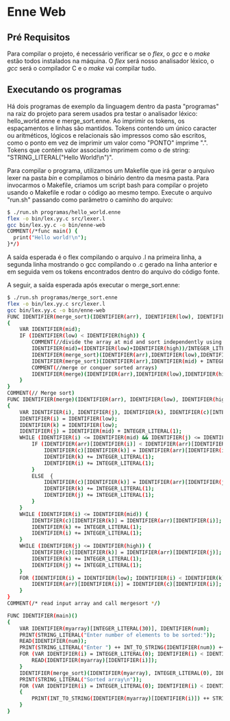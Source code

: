 # Enne Web

## Pré Requisitos

Para compilar o projeto, é necessário verificar se o <i>flex</i>, o <i>gcc</i> e o <i>make</i> estão todos instalados na máquina. O <i>flex</i> será nosso analisador léxico, o <i>gcc</i> será o compilador C e o <i>make</i> vai compilar tudo.

## Executando os programas

Há dois programas de exemplo da linguagem dentro da pasta "programas" na raiz do projeto para serem usados pra testar o analisador léxico: hello_world.enne e merge_sort.enne. Ao imprimir os tokens, os espaçamentos e linhas são mantidos. Tokens contendo um único caracter ou aritméticos, lógicos e relacionais são impressos como são escritos, como o ponto em vez de imprimir um valor como "PONTO" imprime ".". Tokens que contém valor associado imprimem como o de string: "STRING_LITERAL("Hello World!\n")". 

Para compilar o programa, utilizamos um Makefile que irá gerar o arquivo  lexer na pasta <i>bin</i> e compilamos o binário dentro da mesma pasta. Para invocarmos o Makefile, criamos um script bash para compilar o projeto usando o Makefile e rodar o código ao mesmo tempo. Execute o arquivo "run.sh" passando como parâmetro o caminho do arquivo:

```bash
$ ./run.sh programas/hello_world.enne
flex -o bin/lex.yy.c src/lexer.l
gcc bin/lex.yy.c -o bin/enne-web
COMMENT(/*func main() {
  print("Hello world!\n");
}*/)
```

A saída esperada é o flex compilando o arquivo .l na primeira linha, a segunda linha mostrando o gcc compilando o .c gerado na linha anterior e em seguida vem os tokens encontrados dentro do arquivo do código fonte.

A seguir, a saída esperada após executar o merge_sort.enne:

```bash
$ ./run.sh programas/merge_sort.enne
flex -o bin/lex.yy.c src/lexer.l
gcc bin/lex.yy.c -o bin/enne-web
FUNC IDENTIFIER(merge_sort)(IDENTIFIER(arr), IDENTIFIER(low), IDENTIFIER(high))
{
    VAR IDENTIFIER(mid);
    IF (IDENTIFIER(low) < IDENTIFIER(high)) {
        COMMENT(//divide the array at mid and sort independently using merge sort)
        IDENTIFIER(mid)=(IDENTIFIER(low)+IDENTIFIER(high))/INTEGER_LITERAL(2);
        IDENTIFIER(merge_sort)(IDENTIFIER(arr),IDENTIFIER(low),IDENTIFIER(mid));
        IDENTIFIER(merge_sort)(IDENTIFIER(arr),IDENTIFIER(mid) + INTEGER_LITERAL(1),IDENTIFIER(high));
        COMMENT(//merge or conquer sorted arrays)
        IDENTIFIER(merge)(IDENTIFIER(arr),IDENTIFIER(low),IDENTIFIER(high),IDENTIFIER(mid));
    }
}
COMMENT(// Merge sort)
FUNC IDENTIFIER(merge)(IDENTIFIER(arr), IDENTIFIER(low), IDENTIFIER(high), IDENTIFIER(mid))
{
    VAR IDENTIFIER(i), IDENTIFIER(j), IDENTIFIER(k), IDENTIFIER(c)[INTEGER_LITERAL(50)];
    IDENTIFIER(i) = IDENTIFIER(low);
    IDENTIFIER(k) = IDENTIFIER(low);
    IDENTIFIER(j) = IDENTIFIER(mid) + INTEGER_LITERAL(1);
    WHILE (IDENTIFIER(i) <= IDENTIFIER(mid) && IDENTIFIER(j) <= IDENTIFIER(high)) {
        IF (IDENTIFIER(arr)[IDENTIFIER(i)] < IDENTIFIER(arr)[IDENTIFIER(j)]) {
            IDENTIFIER(c)[IDENTIFIER(k)] = IDENTIFIER(arr)[IDENTIFIER(i)];
            IDENTIFIER(k) += INTEGER_LITERAL(1);
            IDENTIFIER(i) += INTEGER_LITERAL(1);
        }
        ELSE  {
            IDENTIFIER(c)[IDENTIFIER(k)] = IDENTIFIER(arr)[IDENTIFIER(j)];
            IDENTIFIER(k) += INTEGER_LITERAL(1);
            IDENTIFIER(j) += INTEGER_LITERAL(1);
        }
    }
    WHILE (IDENTIFIER(i) <= IDENTIFIER(mid)) {
        IDENTIFIER(c)[IDENTIFIER(k)] = IDENTIFIER(arr)[IDENTIFIER(i)];
        IDENTIFIER(k) += INTEGER_LITERAL(1);
        IDENTIFIER(i) += INTEGER_LITERAL(1);
    }
    WHILE (IDENTIFIER(j) <= IDENTIFIER(high)) {
        IDENTIFIER(c)[IDENTIFIER(k)] = IDENTIFIER(arr)[IDENTIFIER(j)];
        IDENTIFIER(k) += INTEGER_LITERAL(1);
        IDENTIFIER(j) += INTEGER_LITERAL(1);
    }
    FOR (IDENTIFIER(i) = IDENTIFIER(low); IDENTIFIER(i) < IDENTIFIER(k); IDENTIFIER(i) += INTEGER_LITERAL(1))  {
        IDENTIFIER(arr)[IDENTIFIER(i)] = IDENTIFIER(c)[IDENTIFIER(i)];
    }
}
COMMENT(/* read input array and call mergesort */)

FUNC IDENTIFIER(main)()
{
    VAR IDENTIFIER(myarray)[INTEGER_LITERAL(30)], IDENTIFIER(num);
    PRINT(STRING_LITERAL("Enter number of elements to be sorted:"));
    READ(IDENTIFIER(num));
    PRINT(STRING_LITERAL("Enter ") ++ INT_TO_STRING(IDENTIFIER(num)) ++ STRING_LITERAL("elements to be sorted."));
    FOR (VAR IDENTIFIER(i) = INTEGER_LITERAL(0); IDENTIFIER(i) < IDENTIFIER(num); IDENTIFIER(i) += INTEGER_LITERAL(1)) {
        READ(IDENTIFIER(myarray)[IDENTIFIER(i)]);
    }
    IDENTIFIER(merge_sort)(IDENTIFIER(myarray), INTEGER_LITERAL(0), IDENTIFIER(num) - INTEGER_LITERAL(1));
    PRINT(STRING_LITERAL("Sorted array\n"));
    FOR (VAR IDENTIFIER(i) = INTEGER_LITERAL(0); IDENTIFIER(i) < IDENTIFIER(num); IDENTIFIER(i) += INTEGER_LITERAL(1))
    {
        PRINT(INT_TO_STRING(IDENTIFIER(myarray)[IDENTIFIER(i)]) ++ STRING_LITERAL("\t"));
    }
}
```
